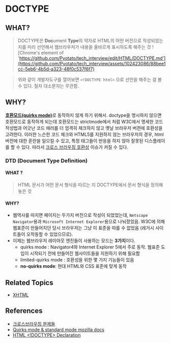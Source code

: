 # DOCTYPE

## WHAT?

> DOCTYPE은 **Doc**ument **Type**의 약자로 HTML의 어떤 버전으로 작성되었는 지를 미리 선언해서 웹브라우저가 내용을 올바르게 표시하도록 해주는 것
![Chrome's element of 'https://github.com/Pyotato/tech_interview/edit/HTML/DOCTYPE.md'](https://github.com/Pyotato/tech_interview/assets/102423086/88bee1cc-5eb6-4b5d-a323-48f0c537f6f7)

> 위와 같이 개발자도구를 열어보면 `<!DOCTYPE html>` 으로 선언을 해주는 걸 볼 수 있다. 철자 대소문자는 무관함.

## WHY?
[**호환모드(quirks mode)**](https://github.com/Pyotato/tech_interview/edit/HTML/DOCTYPE.md#Quirks_mode)로 동작하지 않게 하기 위해서. doctype을 명시하지 않으면 호환모드로 동작하게 되는데 호환모드는 strictmode에서 처럼 W3C에서 명세한 코드 작성법과 어긋난 코드 에러를 더 엄격히 체크하지 않고 옛날 브라우저 버젼에 호환성을 고려한다.
이러한 느슨한 코드 체크와 HTML5를 지원하지 않는 브라우저의 경우, html 버전에 대한 혼란을 일으킬 수 있고, 특정 태그들이 반응을 하지 않아 잘못된 디스플레이를 할 수 있다. 따라서 [크로스 브라우징 호환성](https://github.com/Pyotato/tech_interview/edit/HTML/CrossBrowsingIncompatibility.md) 이슈가 커질 수 있다. 

### DTD (Document Type Definition)
#### WHAT ?
>  HTML 문서가 어떤 문서 형식을 따르는 지 DOCTYPE에서 문서 형식을 정의해 놓은 것
#### WHY?
* 웹역사를 따지면 페이지는 두가지 버전으로 작성이 되었었는데, `Netscape Navigator`용과 `Microsoft Internet Explorer`용으로 나눠졌었음. W3C에 의해 웹표준이 만들어지던 당시 브라우저는 그냥 이 표준을 따를 수 없었음 (레거시 사이트들이 오작동할 수 있었으므로).
* 이제는 웹브라우저 레이아웃 엔진들이 사용하는 모드는 **3가지**이다.
    * quirks mode : Navigator4와 Internet Explorer 5에서 주로 동작. 웹표준 도입이 시작되기 전에 만들어진 웹사이트들을 지원하기 위해 필요함
    * limited-quirks mode : 호환성을 위한 몇 가지 기능들이 있음
    * **no-quirks mode**:  현대 HTML와 CSS 표준에 맞게 동작

## Related Topics
* [XHTML]()

## References
* [크로스브라우징 문제들](https://www.browserstack.com/guide/common-cross-browser-compatibility-issues)
* [Quirks mode & standard mode mozilla docs](https://developer.mozilla.org/en-US/docs/Web/HTML/Quirks_Mode_and_Standards_Mode)
* [HTML <!DOCTYPE> Declaration](https://www.w3schools.com/tags/tag_doctype.ASP)
